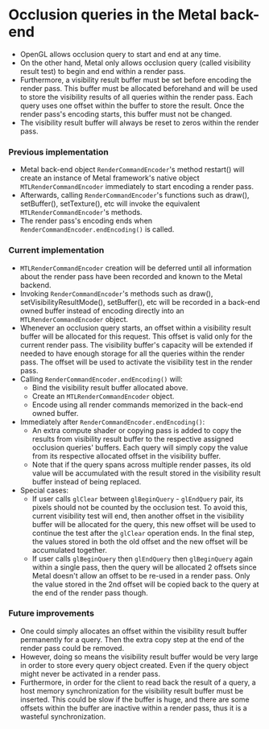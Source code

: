# Occlusion queries in the Metal back-end

- OpenGL allows occlusion query to start and end at any time.
- On the other hand, Metal only allows occlusion query (called visibility result test) to begin and
  end within a render pass.
- Furthermore, a visibility result buffer must be set before encoding the render pass. This buffer
  must be allocated beforehand and will be used to store the visibility results of all queries
  within the render pass. Each query uses one offset within the buffer to store the result. Once the
  render pass's encoding starts, this buffer must not be changed.
- The visibility result buffer will always be reset to zeros within the render pass.

### Previous implementation
- Metal back-end object `RenderCommandEncoder`'s method restart() will create an instance of Metal
  framework's native object `MTLRenderCommandEncoder` immediately to start encoding a render pass.
- Afterwards, calling `RenderCommandEncoder`'s functions such as draw(), setBuffer(), setTexture(),
  etc will invoke the equivalent `MTLRenderCommandEncoder`'s methods.
- The render pass's encoding ends when `RenderCommandEncoder.endEncoding()` is called.

### Current implementation

- `MTLRenderCommandEncoder` creation will be deferred until all information about the render pass
  have been recorded and known to the Metal backend.
- Invoking `RenderCommandEncoder`'s methods such as draw(), setVisibilityResultMode(), setBuffer(),
  etc will be recorded in a back-end owned buffer instead of encoding directly into an
  `MTLRenderCommandEncoder` object.
- Whenever an occlusion query starts, an offset within a visibility result buffer will be allocated
  for this request. This offset is valid only for the current render pass. The visibility buffer's
  capacity will be extended if needed to have enough storage for all the queries within the render
  pass. The offset will be used to activate the visibility test in the render pass.
- Calling `RenderCommandEncoder.endEncoding()` will:
    - Bind the visibility result buffer allocated above.
    - Create an `MTLRenderCommandEncoder` object.
    - Encode using all render commands memorized in the back-end owned buffer.
- Immediately after `RenderCommandEncoder.endEncoding()`:
    - An extra compute shader or copying pass is added to copy the results from visibility result
      buffer to the respective assigned occlusion queries' buffers. Each query will simply copy the
      value from its respective allocated offset in the visibility buffer.
    - Note that if the query spans across multiple render passes, its old value will be accumulated
      with the result stored in the visibility result buffer instead of being replaced.
- Special cases:
    - If user calls `glClear` between `glBeginQuery` - `glEndQuery` pair, its pixels should not be
      counted by the occlusion test. To avoid this, current visibility test will end, then another
      offset in the visibility buffer will be allocated for the query, this new offset will be used
      to continue the test after the `glClear` operation ends. In the final step, the values stored
      in both the old offset and the new offset will be accumulated together.
    - If user calls `glBeginQuery` then `glEndQuery` then `glBeginQuery` again within a single pass,
      then the query will be allocated 2 offsets since Metal doesn't allow an offset to be re-used
      in a render pass. Only the value stored in the 2nd offset will be copied back to the query at
      the end of the render pass though.

### Future improvements
- One could simply allocates an offset within the visibility result buffer permanently for a query.
  Then the extra copy step at the end of the render pass could be removed.
- However, doing so means the visibility result buffer would be very large in order to store every
  query object created. Even if the query object might never be activated in a render pass.
- Furthermore, in order for the client to read back the result of a query, a host memory
  synchronization for the visibility result buffer must be inserted. This could be slow if the
  buffer is huge, and there are some offsets within the buffer are inactive within a render pass,
  thus it is a wasteful synchronization.
